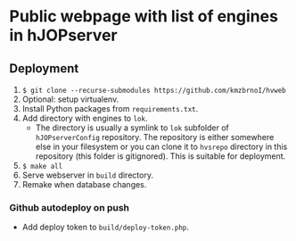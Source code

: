 # Public webpage with list of engines in hJOPserver

## Deployment

 1. `$ git clone --recurse-submodules https://github.com/kmzbrnoI/hvweb`
 2. Optional: setup virtualenv.
 3. Install Python packages from `requirements.txt`.
 4. Add directory with engines to `lok`.
    - The directory is usually a symlink to `lok` subfolder of `hJOPserverConfig`
      repository. The repository is either somewhere else in your filesystem or
      you can clone it to `hvsrepo` directory in this repository (this folder
      is gitignored). This is suitable for deployment.
 5. `$ make all`
 6. Serve webserver in `build` directory.
 7. Remake when database changes.

### Github autodeploy on push

 * Add deploy token to `build/deploy-token.php`.
